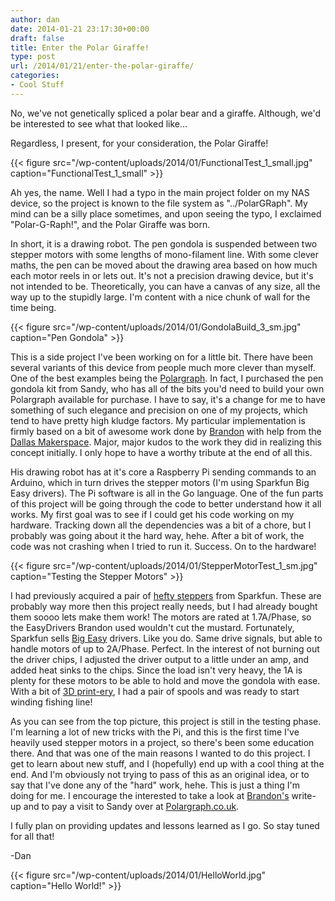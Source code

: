 ```yaml
---
author: dan
date: 2014-01-21 23:17:30+00:00
draft: false
title: Enter the Polar Giraffe!
type: post
url: /2014/01/21/enter-the-polar-giraffe/
categories:
- Cool Stuff
---
```


No, we've not genetically spliced a polar bear and a giraffe. Although, we'd be interested to see what that looked like...

Regardless, I present, for your consideration, the Polar Giraffe!

{{< figure src="/wp-content/uploads/2014/01/FunctionalTest_1_small.jpg" caption="FunctionalTest_1_small" >}}

Ah yes, the name. Well I had a typo in the main project folder on my NAS device, so the project is known to the file system as "../PolarGRaph". My mind can be a silly place sometimes, and upon seeing the typo, I exclaimed "Polar-G-Raph!", and the Polar Giraffe was born.

In short, it is a drawing robot. The pen gondola is suspended between two stepper motors with some lengths of mono-filament line. With some clever maths, the pen can be moved about the drawing area based on how much each motor reels in or lets out. It's not a precision drawing device, but it's not intended to be. Theoretically, you can have a canvas of any size, all the way up to the stupidly large. I'm content with a nice chunk of wall for the time being.

{{< figure src="/wp-content/uploads/2014/01/GondolaBuild_3_sm.jpg" caption="Pen Gondola" >}}

This is a side project I've been working on for a little bit. There have been several variants of this device from people much more clever than myself. One of the best examples being the [Polargraph](http://www.polargraph.co.uk/whats-a-polargraph/). In fact, I purchased the pen gondola kit from Sandy, who has all of the bits you'd need to build your own Polargraph available for purchase. I have to say, it's a change for me to have something of such elegance and precision on one of my projects, which tend to have pretty high kludge factors. My particular implementation is firmly based on a bit of awesome work done by [Brandon](https://code.google.com/p/gocupi/) with help from the [Dallas Makerspace](http://dallasmakerspace.org/). Major, major kudos to the work they did in realizing this concept initially. I only hope to have a worthy tribute at the end of all this.

His drawing robot has at it's core a Raspberry Pi sending commands to an Arduino, which in turn drives the stepper motors (I'm using Sparkfun Big Easy drivers). The Pi software is all in the Go language. One of the fun parts of this project will be going through the code to better understand how it all works. My first goal was to see if I could get his code working on my hardware. Tracking down all the dependencies was a bit of a chore, but I probably was going about it the hard way, hehe. After a bit of work, the code was not crashing when I tried to run it. Success. On to the hardware!

{{< figure src="/wp-content/uploads/2014/01/StepperMotorTest_1_sm.jpg" caption="Testing the Stepper Motors" >}}

I had previously acquired a pair of [hefty steppers](https://www.sparkfun.com/products/10846) from Sparkfun. These are probably way more then this project really needs, but I had already bought them soooo lets make them work! The motors are rated at 1.7A/Phase, so the EasyDrivers Brandon used wouldn't cut the mustard. Fortunately, Sparkfun sells [Big Easy](https://www.sparkfun.com/products/11876) drivers. Like you do. Same drive signals, but able to handle motors of up to 2A/Phase. Perfect. In the interest of not burning out the driver chips, I adjusted the driver output to a little under an amp, and added heat sinks to the chips. Since the load isn't very heavy, the 1A is plenty for these motors to be able to hold and move the gondola with ease. With a bit of [3D print-ery](http://www.thingiverse.com/thing:16384), I had a pair of spools and was ready to start winding fishing line!

As you can see from the top picture, this project is still in the testing phase. I'm learning a lot of new tricks with the Pi, and this is the first time I've heavily used stepper motors in a project, so there's been some education there. And that was one of the main reasons I wanted to do this project. I get to learn about new stuff, and I (hopefully) end up with a cool thing at the end. And I'm obviously not trying to pass of this as an original idea, or to say that I've done any of the "hard" work, hehe. This is just a thing I'm doing for me. I encourage the interested to take a look at [Brandon's](https://code.google.com/p/gocupi/) write-up and to pay a visit to Sandy over at [Polargraph.co.uk](http://www.polargraph.co.uk).

I fully plan on providing updates and lessons learned as I go. So stay tuned for all that!

-Dan

{{< figure src="/wp-content/uploads/2014/01/HelloWorld.jpg" caption="Hello World!" >}}

